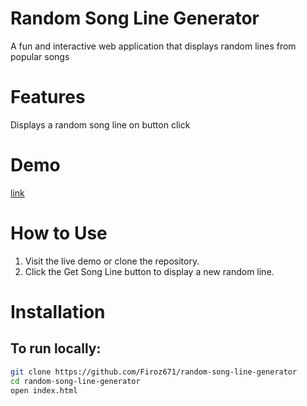 # Random Song Line Generator
A fun and interactive web application that displays random lines from popular songs

# Features
Displays a random song line on button click

# Demo

[link](https://firoz671.github.io/random-song-line-generator/)

# How to Use
1. Visit the live demo or clone the repository.
2. Click the Get Song Line button to display a new random line.

# Installation
## To run locally:


```bash
git clone https://github.com/Firoz671/random-song-line-generator
cd random-song-line-generator
open index.html
```
